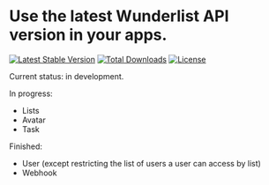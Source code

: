 # Use the latest Wunderlist API version in your apps.
[![Latest Stable Version](https://poser.pugx.org/johnrivs/wunderlist/v/stable)](https://packagist.org/packages/johnrivs/wunderlist) [![Total Downloads](https://poser.pugx.org/johnrivs/wunderlist/downloads)](https://packagist.org/packages/johnrivs/wunderlist) [![License](https://poser.pugx.org/johnrivs/wunderlist/license)](https://packagist.org/packages/johnrivs/wunderlist)

Current status: in development.

In progress:
- Lists
- Avatar
- Task

Finished:
- User (except restricting the list of users a user can access by list)
- Webhook
